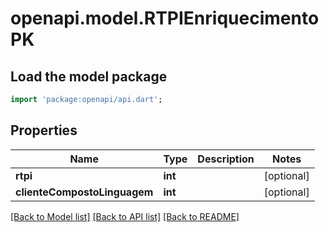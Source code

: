 # openapi.model.RTPIEnriquecimentoPK

## Load the model package
```dart
import 'package:openapi/api.dart';
```

## Properties
Name | Type | Description | Notes
------------ | ------------- | ------------- | -------------
**rtpi** | **int** |  | [optional] 
**clienteCompostoLinguagem** | **int** |  | [optional] 

[[Back to Model list]](../README.md#documentation-for-models) [[Back to API list]](../README.md#documentation-for-api-endpoints) [[Back to README]](../README.md)


